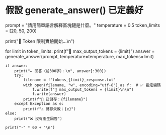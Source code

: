 # 假設 generate_answer() 已定義好

prompt = "請用簡單語言解釋區塊鏈是什麼。"
temperature = 0.5
token_limits = [20, 50, 200]

print("🧪 Token 限制實驗開始...\n")

for limit in token_limits:
    print(f"🔢 max_output_tokens = {limit}")
    answer = generate_answer(prompt, temperature=temperature, max_tokens=limit)

    if answer:
        print("✏️ 回答（前300字）：\n", answer[:300])
        try:
            filename = f"tokens_{limit}_response.txt"
            with open(filename, "w", encoding="utf-8") as f:  # ✅ 指定編碼
                f.write(f"🔢 max_output_tokens = {limit}\n\n")
                f.write(answer)
            print(f"📄 已儲存：{filename}")
        except Exception as e:
            print(f"⚠️ 儲存失敗：{e}")
    else:
        print("❌ 沒有產生回答")

    print("-" * 60 + "\n")
